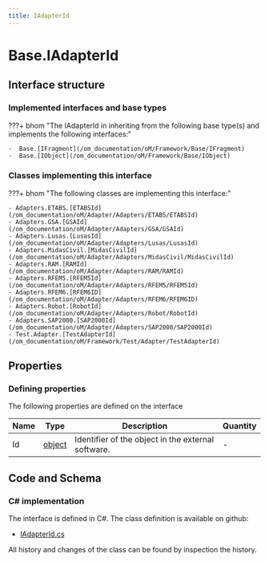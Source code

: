 ```yaml
---
title: IAdapterId
---
```


# Base.IAdapterId



## Interface structure

### Implemented interfaces and base types

???+ bhom "The IAdapterId in inheriting from the following base type(s) and implements the following interfaces:"

    -  Base.[IFragment](/om_documentation/oM/Framework/Base/IFragment)
    -  Base.[IObject](/om_documentation/oM/Framework/Base/IObject)


### Classes implementing this interface

???+ bhom "The following classes are implementing this interface:"

    - Adapters.ETABS.[ETABSId](/om_documentation/oM/Adapter/Adapters/ETABS/ETABSId)
    - Adapters.GSA.[GSAId](/om_documentation/oM/Adapter/Adapters/GSA/GSAId)
    - Adapters.Lusas.[LusasId](/om_documentation/oM/Adapter/Adapters/Lusas/LusasId)
    - Adapters.MidasCivil.[MidasCivilId](/om_documentation/oM/Adapter/Adapters/MidasCivil/MidasCivilId)
    - Adapters.RAM.[RAMId](/om_documentation/oM/Adapter/Adapters/RAM/RAMId)
    - Adapters.RFEM5.[RFEM5Id](/om_documentation/oM/Adapter/Adapters/RFEM5/RFEM5Id)
    - Adapters.RFEM6.[RFEM6ID](/om_documentation/oM/Adapter/Adapters/RFEM6/RFEM6ID)
    - Adapters.Robot.[RobotId](/om_documentation/oM/Adapter/Adapters/Robot/RobotId)
    - Adapters.SAP2000.[SAP2000Id](/om_documentation/oM/Adapter/Adapters/SAP2000/SAP2000Id)
    - Test.Adapter.[TestAdapterId](/om_documentation/oM/Framework/Test/Adapter/TestAdapterId)


## Properties



### Defining properties

The following properties are defined on the interface

| Name             | Type             | Description      | Quantity         |
|------------------|------------------|------------------|------------------|
| Id | [object](https://learn.microsoft.com/en-us/dotnet/api/System.Object?view=netstandard-2.0) | Identifier of the object in the external software. | - |


## Code and Schema

### C# implementation

The interface is defined in C#. The class definition is available on github:

- [IAdapterId.cs](https://github.com/BHoM/BHoM/blob/develop/BHoM/Interface/IAdapterId.cs)

All history and changes of the class can be found by inspection the history.
